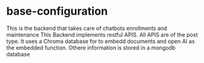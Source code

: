# base-configuration
 This is the backend that takes care of chatbots enrollments and maintenance
 This Backend implements restful APIS. All APIS are of the post type.
 It uses a Chroma database for to embedd documents and open AI as the embedded function. Othere information is stored in a mongodb database

